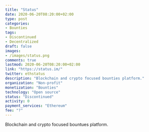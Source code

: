 ```yaml
---
title: "Status"
date: 2020-06-20T08:20:00+02:00
type: post
categories:
- Bounties
tags:
- Discontinued
- Decentralized
draft: false
images:
- /images/status.png
comments: true
lastmod: 2020-06-20T08:20:00+02:00
link: "https://status.im/"
twitter: ethstatus
description: "Blockchain and crypto focused bounties platform."
organization: "Non-profit"
monetization: "Bounties"
technology: "Open source"
status: "Discontinued"
activity: 0
payment_services: "Ethereum"
fee: "?"
---
```


Blockchain and crypto focused bountues platform.<!--more-->

